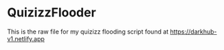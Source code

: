 # QuizizzFlooder
This is the raw file for my quizizz flooding script found at https://darkhub-v1.netlify.app
